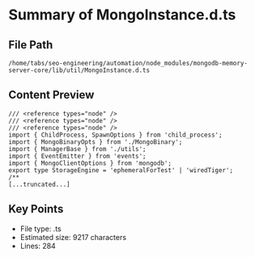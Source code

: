 # Summary of MongoInstance.d.ts
  
## File Path
`/home/tabs/seo-engineering/automation/node_modules/mongodb-memory-server-core/lib/util/MongoInstance.d.ts`

## Content Preview
```
/// <reference types="node" />
/// <reference types="node" />
/// <reference types="node" />
import { ChildProcess, SpawnOptions } from 'child_process';
import { MongoBinaryOpts } from './MongoBinary';
import { ManagerBase } from './utils';
import { EventEmitter } from 'events';
import { MongoClientOptions } from 'mongodb';
export type StorageEngine = 'ephemeralForTest' | 'wiredTiger';
/**
[...truncated...]
```

## Key Points
- File type: .ts
- Estimated size: 9217 characters
- Lines: 284
